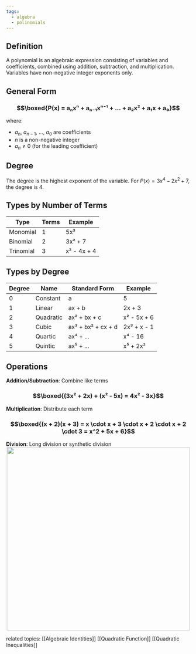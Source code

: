 ```yaml
---
tags:
  - algebra
  - polinomials
---
```

## Definition

A polynomial is an algebraic expression consisting of variables and coefficients, combined using addition, subtraction, and multiplication. Variables have non-negative integer exponents only.

## General Form

### $$\boxed{P(x) = aₙxⁿ + aₙ₋₁xⁿ⁻¹ + ... + a₂x² + a₁x + a₀}$$

where:
- $a_n$, $a_{n-1}$, ..., $a_0$ are coefficients
- $n$ is a non-negative integer
- $a_n \not= 0$ (for the leading coefficient)

## Degree

The degree is the highest exponent of the variable. For $P(x) = 3x^4 - 2x^2 + 7$, the degree is 4.

## Types by Number of Terms

| Type | Terms | Example |
|------|-------|---------|
| Monomial | 1 | 5x³ |
| Binomial | 2 | 3x² + 7 |
| Trinomial | 3 | x² - 4x + 4 |

## Types by Degree

| Degree | Name | Standard Form | Example |
|--------|------|---------------|---------|
| 0 | Constant | a | 5 |
| 1 | Linear | ax + b | 2x + 3 |
| 2 | Quadratic | ax² + bx + c | x² - 5x + 6 |
| 3 | Cubic | ax³ + bx² + cx + d | 2x³ + x - 1 |
| 4 | Quartic | ax⁴ + ... | x⁴ - 16 |
| 5 | Quintic | ax⁵ + ... | x⁵ + 2x² |

## Operations

**Addition/Subtraction**: Combine like terms
### $$\boxed{(3x² + 2x) + (x² - 5x) = 4x² - 3x}$$

**Multiplication**: Distribute each term
### $$\boxed{(x + 2)(x + 3) = x \cdot x + 3 \cdot x + 2 \cdot x + 2 \cdot 3 = x^2 + 5x + 6}$$

**Division**: Long division or synthetic division
<img src="Pictures/polynomial_division.jpg" width=500 height="auto" style="display: block; margin: auto">

related topics:
[[Algebraic Identities]]
[[Quadratic Function]]
[[Quadratic Inequalities]]

